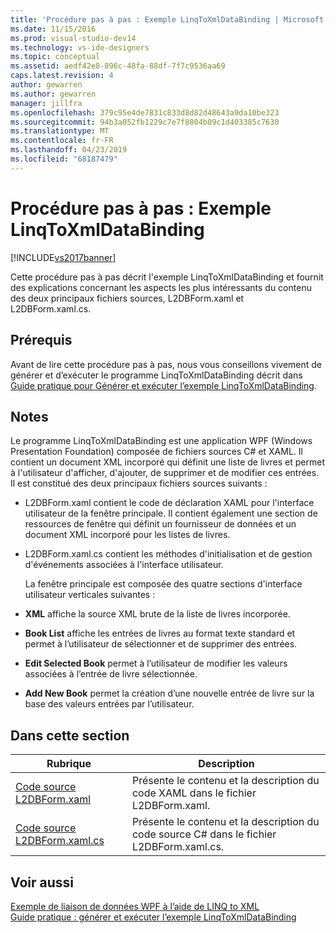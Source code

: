 ```yaml
---
title: 'Procédure pas à pas : Exemple LinqToXmlDataBinding | Microsoft Docs'
ms.date: 11/15/2016
ms.prod: visual-studio-dev14
ms.technology: vs-ide-designers
ms.topic: conceptual
ms.assetid: aedf42e8-896c-48fa-88df-7f7c9536aa69
caps.latest.revision: 4
author: gewarren
ms.author: gewarren
manager: jillfra
ms.openlocfilehash: 379c95e4de7831c833d8d82d48643a9da10be323
ms.sourcegitcommit: 94b3a052fb1229c7e7f8804b09c1d403385c7630
ms.translationtype: MT
ms.contentlocale: fr-FR
ms.lasthandoff: 04/23/2019
ms.locfileid: "68187479"
---
```

# <a name="walkthrough-linqtoxmldatabinding-example"></a>Procédure pas à pas : Exemple LinqToXmlDataBinding
[!INCLUDE[vs2017banner](../includes/vs2017banner.md)]

Cette procédure pas à pas décrit l'exemple LinqToXmlDataBinding et fournit des explications concernant les aspects les plus intéressants du contenu des deux principaux fichiers sources, L2DBForm.xaml et L2DBForm.xaml.cs.  
  
## <a name="prerequisites"></a>Prérequis  
 Avant de lire cette procédure pas à pas, nous vous conseillons vivement de générer et d’exécuter le programme LinqToXmlDataBinding décrit dans [Guide pratique pour Générer et exécuter l’exemple LinqToXmlDataBinding](../designers/how-to-build-and-run-the-linqtoxmldatabinding-example.md).  
  
## <a name="remarks"></a>Notes  
 Le programme LinqToXmlDataBinding est une application WPF (Windows Presentation Foundation) composée de fichiers sources C# et XAML. Il contient un document XML incorporé qui définit une liste de livres et permet à l'utilisateur d'afficher, d'ajouter, de supprimer et de modifier ces entrées. Il est constitué des deux principaux fichiers sources suivants :  
  
- L2DBForm.xaml contient le code de déclaration XAML pour l'interface utilisateur de la fenêtre principale. Il contient également une section de ressources de fenêtre qui définit un fournisseur de données et un document XML incorporé pour les listes de livres.  
  
- L2DBForm.xaml.cs contient les méthodes d'initialisation et de gestion d'événements associées à l'interface utilisateur.  
  
  La fenêtre principale est composée des quatre sections d'interface utilisateur verticales suivantes :  
  
- **XML** affiche la source XML brute de la liste de livres incorporée.  
  
- **Book List** affiche les entrées de livres au format texte standard et permet à l’utilisateur de sélectionner et de supprimer des entrées.  
  
- **Edit Selected Book** permet à l’utilisateur de modifier les valeurs associées à l’entrée de livre sélectionnée.  
  
- **Add New Book** permet la création d’une nouvelle entrée de livre sur la base des valeurs entrées par l’utilisateur.  
  
## <a name="in-this-section"></a>Dans cette section  
  
|Rubrique|Description|  
|-----------|-----------------|  
|[Code source L2DBForm.xaml](../designers/l2dbform-xaml-source-code.md)|Présente le contenu et la description du code XAML dans le fichier L2DBForm.xaml.|  
|[Code source L2DBForm.xaml.cs](../designers/l2dbform-xaml-cs-source-code.md)|Présente le contenu et la description du code source C# dans le fichier L2DBForm.xaml.cs.|  
  
## <a name="see-also"></a>Voir aussi  
 [Exemple de liaison de données WPF à l’aide de LINQ to XML](../designers/wpf-data-binding-using-linq-to-xml-example.md)   
 [Guide pratique : générer et exécuter l’exemple LinqToXmlDataBinding](../designers/how-to-build-and-run-the-linqtoxmldatabinding-example.md)
